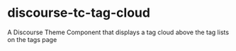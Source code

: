 # discourse-tc-tag-cloud
A Discourse Theme Component that displays a tag cloud above the tag lists on the tags page
